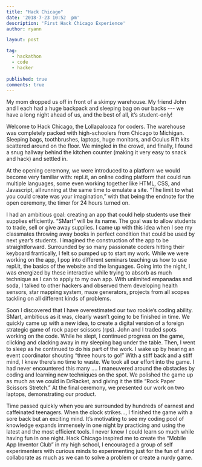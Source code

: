 ```yaml
---
title: "Hack Chicago"
date: '2018-7-23 10:52	pm'
description: 'First Hack Chicago Experience'
author: ryann	

layout: post

tag:
  - hackathon
  - code
  - hacker
  
published: true
comments: true
---
```


  My mom dropped us off in front of a skimpy warehouse. My friend John and I each had a huge backpack and sleeping bag on our backs --- we have a long night ahead of us, and the best of all, it’s student-only! 

  Welcome to Hack Chicago, the Lollapalooza for coders. The warehouse was completely packed with high-schoolers from Chicago to Michigan. Sleeping bags, toothbrushes, laptops, huge monitors, and Oculus Rift kits scattered around on the floor. We mingled in the crowd, and finally, I  found a snug hallway behind the kitchen counter (making it very easy to snack and hack) and settled in. 

  At the opening ceremony, we were introduced to a platform we would become very familiar with: repl.it, an online coding platform that could run multiple languages, some even working together like HTML, CSS, and Javascript, all running at the same time to emulate a site. “The limit to what you could create was your imagination,” with that being the endnote for the open ceremony, the timer for 24 hours turned on.
  
  I had an ambitious goal: creating an app that could help students use their supplies efficiently. “SMart” will be its name. The goal was to allow students to trade, sell or give away supplies. I came up with this idea when I see my classmates throwing away books in perfect condition that could be used by next year’s students. I imagined the construction of the app to be straightforward. Surrounded by so many passionate coders hitting their keyboard frantically, I felt so pumped up to start my work. While we were working on the app, I pop into different seminars teaching us how to use repl.it, the basics of the website and the languages. Going into the night, I was energized by these interactive while trying to absorb as much technique as I can to apply to my own app. With unlimited empanadas and soda, I talked to other hackers and observed them developing health sensors, star mapping system, maze generators, projects from all scopes tackling on all different kinds of problems. 
  
  Soon I discovered that I have overestimated our two rookie’s coding ability. SMart, ambitious as it was, clearly wasn’t going to be finished in time.  We quickly came up with a new idea, to create a digital version of a foreign strategic game of rock paper scissors (rps). John and I traded spots working on the code. While he slept, I continued progress on the game, clicking and clacking away in my sleeping bag under the table. Then, I went to sleep as he continued to do his part of the work. I wake up by hearing an event coordinator shouting “three hours to go!”  With a stiff back and a stiff mind, I knew there’s no time to waste. We took all our effort into the game. I had never encountered this many …. I maneuvered around the obstacles by coding and learning new techniques on the spot. We polished the game up as much as we could in DrRacket, and giving it the title “Rock Paper Scissors Stretch.” At the final ceremony, we presented our work on two laptops, demonstrating our product. 
  
  Time passed quickly when you are surrounded by hundreds of earnest and caffeinated teenagers. When the clock strikes…, I finished the game with a sore back but an exciting mind. It’s motivating to see my coding pool of knowledge expands immensely in one night by practicing and using the latest and the most efficient tools. I never knew I could learn so much while having fun in one night. Hack Chicago inspired me to create the “Mobile App Inventor Club” in my high school, I encouraged a group of self experimenters with curious minds to experimenting just for the fun of it and collaborate as much as we can to solve a problem or create a nurdy game.     
  
  



